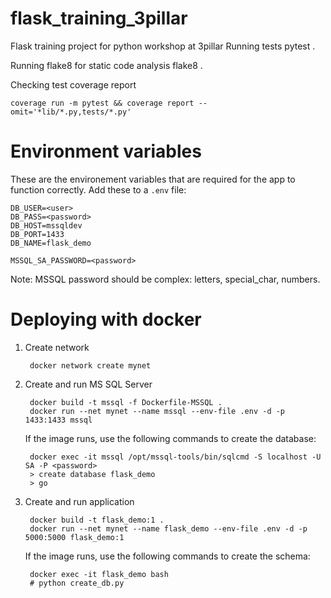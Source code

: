 # flask_training_3pillar
Flask training project for python workshop at 3pillar
Running tests
    pytest .

Running flake8 for static code analysis
    flake8 .

Checking test coverage report

    coverage run -m pytest && coverage report --omit='*lib/*.py,tests/*.py'


# Environment variables
These are the environement variables that are required for the app to function correctly. Add these to a `.env` file:

    DB_USER=<user>
    DB_PASS=<password>
    DB_HOST=mssqldev
    DB_PORT=1433
    DB_NAME=flask_demo

    MSSQL_SA_PASSWORD=<password>

Note: MSSQL password should be complex: letters, special_char, numbers.

# Deploying with docker

1. Create network

        docker network create mynet

2. Create and run MS SQL Server

        docker build -t mssql -f Dockerfile-MSSQL .
        docker run --net mynet --name mssql --env-file .env -d -p 1433:1433 mssql

    If the image runs, use the following commands to create the database:

        docker exec -it mssql /opt/mssql-tools/bin/sqlcmd -S localhost -U SA -P <password>
        > create database flask_demo
        > go

3. Create and run application

        docker build -t flask_demo:1 .
        docker run --net mynet --name flask_demo --env-file .env -d -p 5000:5000 flask_demo:1

    If the image runs, use the following commands to create the schema:

        docker exec -it flask_demo bash
        # python create_db.py